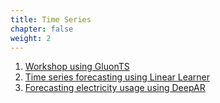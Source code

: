 ```yaml
--- 
title: Time Series
chapter: false 
weight: 2 
---
```

 1. [Workshop using GluonTS](https://github.com/aws-samples/amazon-sagemaker-time-series-prediction-using-gluonts)
 2. [Time series forecasting using Linear Learner](https://github.com/awslabs/amazon-sagemaker-examples/blob/fb6c6455e2bd46ca2a17dcd62746838617f01591/introduction_to_applying_machine_learning/linear_time_series_forecast/linear_time_series_forecast.ipynb)
 3. [Forecasting electricity usage using DeepAR](https://github.com/awslabs/amazon-sagemaker-examples/tree/fb6c6455e2bd46ca2a17dcd62746838617f01591/introduction_to_amazon_algorithms/deepar_electricity)
 